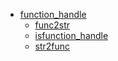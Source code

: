 * [function_handle](README.md)
    * [func2str](func2str.md)
    * [isfunction_handle](isfunction_handle.md)
    * [str2func](str2func.md)

